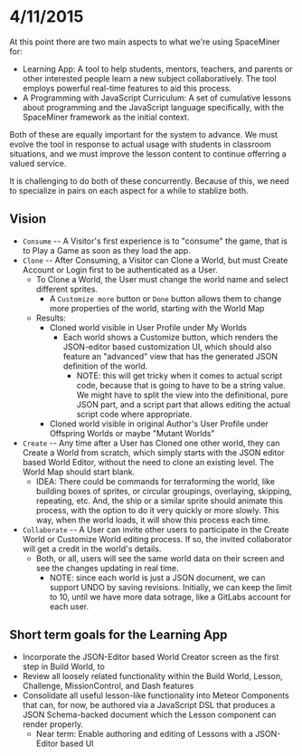 # 4/11/2015

At this point there are two main aspects to what we're using SpaceMiner for:

* Learning App: A tool to help students, mentors, teachers, and parents or other interested people learn a new subject collaboratively. The tool employs powerful real-time features to aid this process.
* A Programming with JavaScript Curriculum: A set of cumulative lessons about programming and the JavaScript language specifically, with the SpaceMiner framework as the initial context.

Both of these are equally important for the system to advance. We must evolve the tool in response to actual usage with students in classroom situations, and we must improve the lesson content to continue offerring a valued service.

It is challenging to do both of these concurrently. Because of this, we need to specialize in pairs on each aspect for a while to stablize both.

## Vision

* `Consume` -- A Visitor's first experience is to "consume" the game, that is to Play a Game as soon as they load the app.
* `Clone` -- After Consuming, a Visitor can Clone a World, but must Create Account or Login first to be authenticated as a User.
  * To Clone a World, the User must change the world name and select different sprites.
    * A `Customize more` button or `Done` button allows them to change more properties of the world, starting with the World Map
  * Results: 
    * Cloned world visible in User Profile under My Worlds
      * Each world shows a Customize button, which renders the JSON-editor based customization UI, which should also feature an "advanced" view that has the generated JSON definition of the world.
        * NOTE: this will get tricky when it comes to actual script code, because that is going to have to be a string value. We might have to split the view into the definitional, pure JSON part, and a script part that allows editing the actual script code where appropriate.
    * Cloned world visible in original Author's User Profile under Offspring Worlds or maybe "Mutant Worlds"
* `Create` -- Any time after a User has Cloned one other world, they can Create a World from scratch, which simply starts with the JSON editor based World Editor, without the need to clone an existing level. The World Map should start blank.
  * IDEA: There could be commands for terraforming the world, like building boxes of sprites, or circular groupings, overlaying, skipping, repeating, etc. And, the ship or a similar sprite should animate this process, with the option to do it very quickly or more slowly. This way, when the world loads, it will show this process each time.
* `Collaborate` -- A User can invite other users to participate in the Create World or Customize World editing process. If so, the invited collaborator will get a credit in the world's details.
  * Both, or all, users will see the same world data on their screen and see the changes updating in real time.
    * NOTE: since each world is just a JSON document, we can support UNDO by saving revisions. Initially, we can keep the limit to 10, until we have more data sotrage, like a GitLabs account for each user.
    

## Short term goals for the Learning App



* Incorporate the JSON-Editor based World Creator screen as the first step in Build World, to 
* Review all loosely related functionality within the Build World, Lesson, Challenge, MissionControl, and Dash features
* Consolidate all useful lesson-like functionality into Meteor Components that can, for now, be authored via a JavaScript DSL that produces a JSON Schema-backed document which the Lesson component can render properly.
  * Near term: Enable authoring and editing of Lessons with a JSON-Editor based UI 
